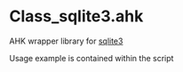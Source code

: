 # Class_sqlite3.ahk
AHK wrapper library for [sqlite3](https://www.sqlite.org/download.html)

Usage example is contained within the script
